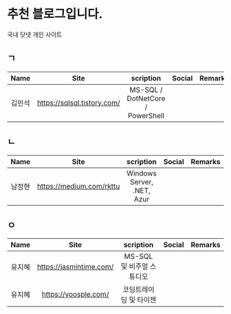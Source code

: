 # 추천 블로그입니다.

국내 닷넷 개인 사이트
## ㄱ
| Name | Site | scription | Social |Remarks|
|:--------:|:--------:|:--------:|:--------:|:--------:|
| 김민석    | https://sqlsql.tistory.com/ | MS-SQL / DotNetCore / PowerShell | | |

## ㄴ
| Name | Site | scription | Social |Remarks|
|:--------:|:--------:|:--------:|:--------:|:--------:|
| 남정현    | https://medium.com/rkttu | Windows Server, .NET, Azur | | |


## ㅇ

| Name | Site | scription | Social |Remarks|
|:--------:|:--------:|:--------:|:--------:|:--------:|
| 유지혜    | https://jasmintime.com/ | MS-SQL 및 비주얼 스튜디오 | | |
| 유지혜    | https://yoosple.com/    | 코딩트레이딩 및 타이젠 |  | |

